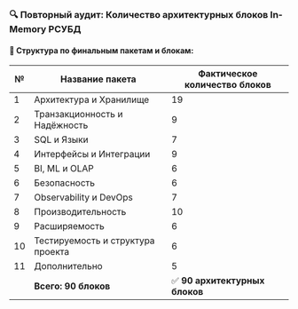 ### 🔍 Повторный аудит: Количество архитектурных блоков In-Memory РСУБД

#### 📁 Структура по финальным пакетам и блокам:

| №  | Название пакета                   | Фактическое количество блоков        |
| -- | --------------------------------- | ------------------------------------ |
| 1  | Архитектура и Хранилище           | 19                                   |
| 2  | Транзакционность и Надёжность     | 9                                    |
| 3  | SQL и Языки                       | 7                                    |
| 4  | Интерфейсы и Интеграции           | 9                                    |
| 5  | BI, ML и OLAP                     | 6                                    |
| 6  | Безопасность                      | 6                                    |
| 7  | Observability и DevOps            | 7                                    |
| 8  | Производительность                | 10                                   |
| 9  | Расширяемость                     | 6                                    |
| 10 | Тестируемость и структура проекта | 6                                    |
| 11 | Дополнительно                     | 5                                    |
|    |    **Всего: 90 блоков**           | ✅ **90 архитектурных блоков**      |
